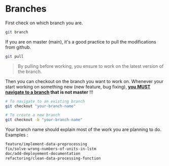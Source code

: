 # Branches

First check on which branch you are.

```bash
git branch
```

If you are on master (main), it's a good practice to pull the modifications from github.

```bash
git pull
```

> By pulling before working, you ensure to work on the latest version of the branch.

Then you can checkout on the branch you want to work on. Whenever your start working on something new (new feature, bug fixing), **<u>you MUST navigate to a branch</u> that is not master**  !!!

```bash
# To navigate to an existing branch
git checkout "your-branch-name"

# To create a new branch
git checkout -b "your-branch-name"
```

Your branch name should explain most of the work you are planning to do. Examples :

```bash
feature/implement-data-preprocessing
fix/solve-wrong-numbers-of-units-in-lstm
doc/add-deployement-documentation
refactoring/clean-data-processing-function
